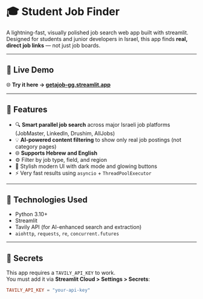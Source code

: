 # 🎓 Student Job Finder

A lightning-fast, visually polished job search web app built with streamlit.  
Designed for students and junior developers in Israel, this app finds **real, direct job links** — not just job boards.

---

## 🚀 Live Demo

🌐 **Try it here → [getajob-gg.streamlit.app](https://getajob-gg.streamlit.app)**

---

## 🎯 Features

- 🔍 **Smart parallel job search** across major Israeli job platforms (JobMaster, LinkedIn, Drushim, AllJobs)
- 💡 **AI-powered content filtering** to show only real job postings (not category pages)
- 🌐 **Supports Hebrew and English**
- ⚙️ Filter by job type, field, and region
- 🎨 Stylish modern UI with dark mode and glowing buttons
- ⚡ Very fast results using `asyncio` + `ThreadPoolExecutor`

---

## 🧪 Technologies Used

- Python 3.10+
- Streamlit
- Tavily API (for AI-enhanced search and extraction)
- `aiohttp`, `requests`, `re`, `concurrent.futures`

---

## 🔐 Secrets

This app requires a `TAVILY_API_KEY` to work.  
You must add it via **Streamlit Cloud > Settings > Secrets**:

```toml
TAVILY_API_KEY = "your-api-key"
